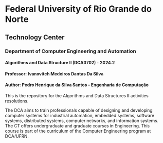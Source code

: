 # Federal University of Rio Grande do Norte
## Technology Center
### Department of Computer Engineering and Automation 
#### Algorithms and Data Structure II (DCA3702) - 2024.2

#### Professor: Ivanovitch Medeiros Dantas Da Silva
#### Author: Pedro Henrique da Silva Santos - Engenharia de Computação

This is the repository for the Algorithms and Data Structures II activities resolutions.

The DCA aims to train professionals capable of designing and developing computer systems for industrial automation, embedded systems, software systems, distributed systems, computer networks, and information systems. The CT offers undergraduate and graduate courses in Engineering. This course is part of the curriculum of the Computer Engineering program at DCA/UFRN.
